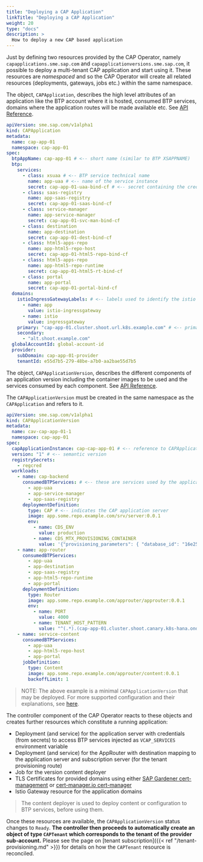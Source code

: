 ```yaml
---
title: "Deploying a CAP Application"
linkTitle: "Deploying a CAP Application"
weight: 20
type: "docs"
description: >
  How to deploy a new CAP based application
---
```


Just by defining two resources provided by the CAP Operator, namely `capapplications.sme.sap.com` and `capapplicationversions.sme.sap.com`, it possible to deploy a multi-tenant CAP application and start using it. These resources are _namespaced_ and so the CAP Operator will create all related resources (deployments, gateways, jobs etc.) within the same namespace.

The object, `CAPApplication`, describes the high level attributes of an application like the BTP account where it is hosted, consumed BTP services, domains where the application routes will be made available etc. See [API Reference](../../reference/#sme.sap.com/v1alpha1.CAPApplication).

```yaml
apiVersion: sme.sap.com/v1alpha1
kind: CAPApplication
metadata:
  name: cap-app-01
  namespace: cap-app-01
spec:
  btpAppName: cap-app-01 # <-- short name (similar to BTP XSAPPNAME)
  btp:
    services:
      - class: xsuaa # <-- BTP service technical name
        name: app-uaa # <-- name of the service instance
        secret: cap-app-01-uaa-bind-cf # <-- secret containing the credentials to access the service existing in the same namespace
      - class: saas-registry
        name: app-saas-registry
        secret: cap-app-01-saas-bind-cf
      - class: service-manager
        name: app-service-manager
        secret: cap-app-01-svc-man-bind-cf
      - class: destination
        name: app-destination
        secret: cap-app-01-dest-bind-cf
      - class: html5-apps-repo
        name: app-html5-repo-host
        secret: cap-app-01-html5-repo-bind-cf
      - class: html5-apps-repo
        name: app-html5-repo-runtime
        secret: cap-app-01-html5-rt-bind-cf
      - class: portal
        name: app-portal
        secret: cap-app-01-portal-bind-cf
  domains:
    istioIngressGatewayLabels: # <-- labels used to identify the istio ingress gateway (the values provided here are the default values)
      - name: app
        value: istio-ingressgateway
      - name: istio
        value: ingressgateway
    primary: "cap-app-01.cluster.shoot.url.k8s.example.com" # <-- primary domain where the application is exposed. Each tenant will have access to a subdomain of this domain. Ensure that this is at most 62 chars long.
    secondary:
      - "alt.shoot.example.com"
  globalAccountId: global-account-id
  provider:
    subDomain: cap-app-01-provider
    tenantId: e55d7b5-279-48be-a7b0-aa2bae55d7b5
```

The object, `CAPApplicationVersion`, describes the different components of an application version including the container images to be used and the services consumed by each component. See [API Reference](../../reference/#sme.sap.com/v1alpha1.CAPApplicationVersion).

The `CAPApplicationVersion` must be created in the same namespace as the `CAPApplication` and refers to it.

```yaml
apiVersion: sme.sap.com/v1alpha1
kind: CAPApplicationVersion
metadata:
  name: cav-cap-app-01-1
  namespace: cap-app-01
spec:
  capApplicationInstance: cap-cap-app-01 # <-- reference to CAPApplication in the same namespace
  version: "1" # <-- semantic version
  registrySecrets:
    - regcred
  workloads:
    - name: cap-backend
      consumedBTPServices: # <-- these are services used by the application server (already defines as part of CAPApplication resource). Corresponding credential secrets will be mounted onto the component pods as volumes.
        - app-uaa
        - app-service-manager
        - app-saas-registry
      deploymentDefinition:
        type: CAP # <-- indicates the CAP application server
        image: app.some.repo.example.com/srv/server:0.0.1
        env:
          - name: CDS_ENV
            value: production
          - name: CDS_MTX_PROVISIONING_CONTAINER
            value: '{"provisioning_parameters": { "database_id": "16e25c51-5455-4b17-a4d7-43545345345"}}'
    - name: app-router
      consumedBTPServices:
        - app-uaa
        - app-destination
        - app-saas-registry
        - app-html5-repo-runtime
        - app-portal
      deploymentDefinition:
        type: Router
        image: app.some.repo.example.com/approuter/approuter:0.0.1
        env:
          - name: PORT
            value: 4000
          - name: TENANT_HOST_PATTERN
            value: "^(.*).(cap-app-01.cluster.shoot.canary.k8s-hana.ondemand.co|alt.shoot.example.com)"
    - name: service-content
      consumedBTPServices:
        - app-uaa
        - app-html5-repo-host
        - app-portal
      jobDefinition:
        type: Content
        image: app.some.repo.example.com/approuter/content:0.0.1
        backoffLimit: 1
```

> NOTE: The above example is a minimal `CAPApplicationVersion` that may be deployed. For more supported configuration and their explanations, see [here](../resources/capapplicationversion).

The controller component of the CAP Operator reacts to these objects and creates further resources which constitute a running application:

- Deployment (and service) for the application server with credentials (from secrets) to access BTP services injected as `VCAP_SERVICES` environment variable
- Deployment (and service) for the AppRouter with destination mapping to the application server and subscription server (for the tenant provisioning route)
- Job for the version content deployer
- TLS Certificates for provided domains using either [SAP Gardener cert-management](https://github.com/gardener/cert-management) or [cert-manager.io cert-manager](https://github.com/cert-manager/cert-manager)
- Istio Gateway resource for the application domains

> The content deployer is used to deploy content or configuration to BTP services, before using them.

Once these resources are available, the `CAPApplicationVersion` status changes to `Ready`. **The controller then proceeds to automatically create an object of type `CAPTenant` which corresponds to the tenant of the provider sub-account.** Please see the page on [tenant subscription]({{< ref "/tenant-provisioning.md" >}}) for details on how the `CAPTenant` resource is reconciled.
